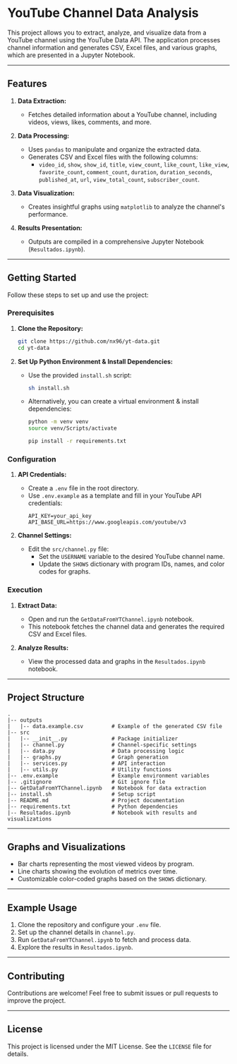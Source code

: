 # YouTube Channel Data Analysis

This project allows you to extract, analyze, and visualize data from a YouTube channel using the YouTube Data API. The application processes channel information and generates CSV, Excel files, and various graphs, which are presented in a Jupyter Notebook.

---

## Features

1. **Data Extraction:**
   - Fetches detailed information about a YouTube channel, including videos, views, likes, comments, and more.

2. **Data Processing:**
   - Uses `pandas` to manipulate and organize the extracted data.
   - Generates CSV and Excel files with the following columns:
     - `video_id`, `show`, `show_id`, `title`, `view_count`, `like_count`, `like_view`, `favorite_count`, `comment_count`, `duration`, `duration_seconds`, `published_at`, `url`, `view_total_count`, `subscriber_count`.

3. **Data Visualization:**
   - Creates insightful graphs using `matplotlib` to analyze the channel's performance.

4. **Results Presentation:**
   - Outputs are compiled in a comprehensive Jupyter Notebook (`Resultados.ipynb`).

---

## Getting Started

Follow these steps to set up and use the project:

### Prerequisites

1. **Clone the Repository:**
   ```bash
   git clone https://github.com/nx96/yt-data.git
   cd yt-data
   ```

2. **Set Up Python Environment & Install Dependencies:**
   - Use the provided `install.sh` script:
     ```bash
     sh install.sh
     ```
   - Alternatively, you can create a virtual environment & install dependencies:
     ```bash
     python -m venv venv
     source venv/Scripts/activate
     ```
     ```bash
     pip install -r requirements.txt
     ```

### Configuration

1. **API Credentials:**
   - Create a `.env` file in the root directory.
   - Use `.env.example` as a template and fill in your YouTube API credentials:
     ```
     API_KEY=your_api_key
     API_BASE_URL=https://www.googleapis.com/youtube/v3
     ```

2. **Channel Settings:**
   - Edit the `src/channel.py` file:
     - Set the `USERNAME` variable to the desired YouTube channel name.
     - Update the `SHOWS` dictionary with program IDs, names, and color codes for graphs.

### Execution

1. **Extract Data:**
   - Open and run the `GetDataFromYTChannel.ipynb` notebook.
   - This notebook fetches the channel data and generates the required CSV and Excel files.

2. **Analyze Results:**
   - View the processed data and graphs in the `Resultados.ipynb` notebook.

---

## Project Structure

```
.
|-- outputs
|   |-- data.example.csv         # Example of the generated CSV file
|-- src
|   |-- __init__.py              # Package initializer
|   |-- channel.py               # Channel-specific settings
|   |-- data.py                  # Data processing logic
|   |-- graphs.py                # Graph generation
|   |-- services.py              # API interaction
|   |-- utils.py                 # Utility functions
|-- .env.example                 # Example environment variables
|-- .gitignore                   # Git ignore file
|-- GetDataFromYTChannel.ipynb   # Notebook for data extraction
|-- install.sh                   # Setup script
|-- README.md                    # Project documentation
|-- requirements.txt             # Python dependencies
|-- Resultados.ipynb             # Notebook with results and visualizations
```

---

## Graphs and Visualizations

- Bar charts representing the most viewed videos by program.
- Line charts showing the evolution of metrics over time.
- Customizable color-coded graphs based on the `SHOWS` dictionary.

---

## Example Usage

1. Clone the repository and configure your `.env` file.
2. Set up the channel details in `channel.py`.
3. Run `GetDataFromYTChannel.ipynb` to fetch and process data.
4. Explore the results in `Resultados.ipynb`.

---

## Contributing

Contributions are welcome! Feel free to submit issues or pull requests to improve the project.

---

## License

This project is licensed under the MIT License. See the `LICENSE` file for details.

